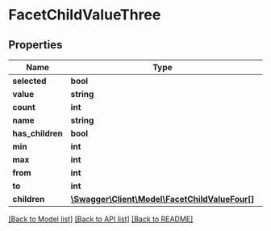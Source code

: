 # FacetChildValueThree

## Properties
Name | Type | Description | Notes
------------ | ------------- | ------------- | -------------
**selected** | **bool** |  | 
**value** | **string** |  | 
**count** | **int** |  | 
**name** | **string** |  | 
**has_children** | **bool** |  | 
**min** | **int** |  | [optional] 
**max** | **int** |  | [optional] 
**from** | **int** |  | [optional] 
**to** | **int** |  | [optional] 
**children** | [**\Swagger\Client\Model\FacetChildValueFour[]**](FacetChildValueFour.md) |  | [optional] 

[[Back to Model list]](../README.md#documentation-for-models) [[Back to API list]](../README.md#documentation-for-api-endpoints) [[Back to README]](../README.md)


